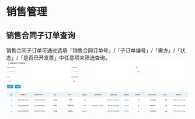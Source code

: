 # 销售管理
## 销售合同子订单查询
销售合同子订单可通过选填「销售合同订单号」/「子订单编号」/「需方」/「状态」/「是否已开发票」中任意项来筛选查询。  
![图片](/images/sales/order2.png) 
